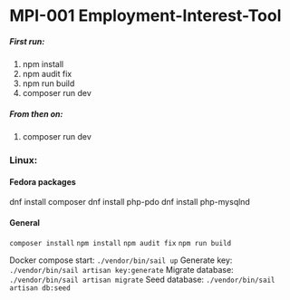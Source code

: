 # MPI-001 Employment-Interest-Tool

##### First run:
1. npm install
2. npm audit fix
3. npm run build
4. composer run dev

##### From then on:
1. composer run dev

### Linux:
#### Fedora packages
dnf install composer
dnf install php-pdo
dnf install php-mysqlnd

#### General
`composer install`
`npm install`
`npm audit fix`
`npm run build`

Docker compose start: `./vendor/bin/sail up`
Generate key: `./vendor/bin/sail artisan key:generate`
Migrate database: `./vendor/bin/sail artisan migrate`
Seed database: `./vendor/bin/sail artisan db:seed`
